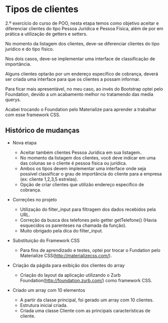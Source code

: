 # Tipos de clientes



2.º exercício do curso de POO, nesta etapa temos como objetivo aceitar e diferenciar clientes do tipo Pessoa Jurídica e Pessoa Física, além de por em prática a utilização de getters e setters.

No momento da listagem dos clientes, deve-se diferenciar clientes do tipo jurídico e do tipo físico.

Nos dois casos, deve-se implementar uma interface de classificação de importância.

Alguns clientes optarão por um endereço específico de cobrança, deverá ser criada uma interface para que os clientes a possam informar.

Para ficar mais apresentável, no meu caso, ao invés do Bootstrap optei pelo Foundation, devido a um acabamento melhor no tratamendo das media querys.

Acabei trocando o Foundation pelo Materialize para aprender a trabalhar com esse framework CSS.



## Histórico de mudanças
- Nova etapa
  - Aceitar também clientes Pessoa Jurídica em sua listagem..
  - No momento da listagem dos clientes, você deve indicar em uma das colunas se o cliente é pessoa física ou jurídica.
  - Ambos os tipos devem implementar uma interface onde seja possível classificar o grau de importância do cliente para a empresa (ex: cliente 1,2,3,5 estrelas).
  - Opção de criar clientes que utilizão endereço específico de cobrança.


- Correções no projeto
  - Utilização do filter_input para filtragem dos dados recebidos pela URL.
  - Correção da busca dos telefones pelo getter getTelefone() (Havia esquecidos os parenteses na chamada da função).
  - Muito obrigado pela dica do filter_input.


- Substituição do Framework CSS
  - Para fins de aprendizado e testes, optei por trocar o Fundation pelo Materialize CSS(http://materializecss.com/).
  

- Criação da págida para exibição dos clientes do array
  - Criação do layout da aplicação utilizando o Zurb Foundation(http://foundation.zurb.com/) como framework CSS.
  

- Criado um array com 10 elementos
  - A partir da classe principal, foi gerado um array com 10 clientes.
  - Estrutura inicial criada.
  - Criada uma classe Cliente com as principais características de cliente.
